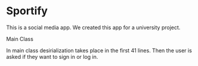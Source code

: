 # Sportify
This is a social media app. We created this app for a university project.

Main Class

In main class desirialization takes place in the first 41 lines.
Then the user is asked if they want to sign in or log in.
